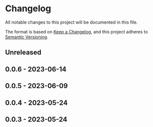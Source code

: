 # Changelog

All notable changes to this project will be documented in this file.

The format is based on [Keep a Changelog](https://keepachangelog.com/en/1.0.0/),
and this project adheres to [Semantic Versioning](https://semver.org/spec/v2.0.0.html).

## Unreleased

## 0.0.6 - 2023-06-14

## 0.0.5 - 2023-06-09

## 0.0.4 - 2023-05-24

## 0.0.3 - 2023-05-24
